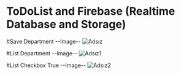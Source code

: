 # ToDoList and Firebase (Realtime Database and Storage)

#Save Department --Image--
![Adsız](https://user-images.githubusercontent.com/97099484/153731117-55e29ede-5360-4500-adb7-7ce590b38817.png)

#List Department --Image--
![Adsız1](https://user-images.githubusercontent.com/97099484/153731172-70bf9375-e80d-4bf7-b399-2b2621092c9b.png)

#List Checkbox True --Image--
![Adsız2](https://user-images.githubusercontent.com/97099484/153731192-e88a38bc-e7ff-400b-bc06-afdcea1c9214.png)


